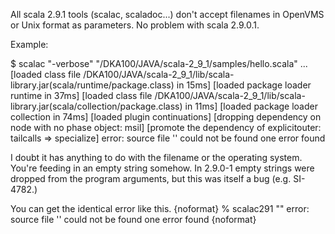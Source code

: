 All scala 2.9.1 tools (scalac, scaladoc...) don't accept filenames in OpenVMS or Unix format as parameters. No problem with scala 2.9.0.1.

Example:

$ scalac "-verbose" "/DKA100/JAVA/scala-2_9_1/samples/hello.scala"
...
[loaded class file /DKA100/JAVA/scala-2_9_1/lib/scala-library.jar(scala/runtime/package.class) in 15ms]
[loaded package loader runtime in 37ms]
[loaded class file /DKA100/JAVA/scala-2_9_1/lib/scala-library.jar(scala/collection/package.class) in 11ms]
[loaded package loader collection in 74ms]
[loaded plugin continuations]
[dropping dependency on node with no phase object: msil]
[promote the dependency of explicitouter: tailcalls => specialize]
error: source file '' could not be found
one error found
  
I doubt it has anything to do with the filename or the operating system.  You're feeding in an empty string somehow.  In 2.9.0-1 empty strings were dropped from the program arguments, but this was itself a bug (e.g. SI-4782.)

You can get the identical error like this.
{noformat}
% scalac291 ""
error: source file '' could not be found
one error found
{noformat}

